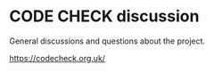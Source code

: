 # CODE CHECK discussion

General discussions and questions about the project.

https://codecheck.org.uk/

